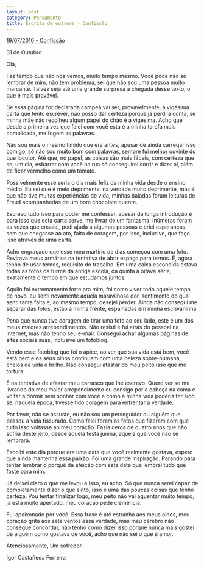 ```yaml
---
layout: post
category: Pensamento
title: Escrita de outrora - Confissão
---
```


[19/07/2010 - Confissão](https://www.recantodasletras.com.br/cartas/2387305)

31 de Outubro

Olá,

Faz tempo que não nos vemos, muito tempo mesmo. Você pode não se lembrar de mim, não tem problema, sei que não sou uma pessoa muito marcante. Talvez seja até uma grande surpresa a chegada desse texto, o que é mais provável.

Se essa página for declarada campeã vai ser, provavelmente, a vigésima carta que tento escrever, não posso dar certeza porque já perdi a conta, se minha mãe não recolheu algum papel do chão é a vigésima. Acho que desde a primeira vez que falei com você esta é a minha tarefa mais complicada, me fogem as palavras.

Não sou mais o mesmo tímido que era antes, apesar de ainda carregar isso comigo, só não sou muito bom com palavras, sempre fui melhor ouvinte do que locutor. Até que, no papel, as coisas são mais fáceis, com certeza que se, um dia, esbarrar com você na rua só conseguirei sorrir e dizer oi, além de ficar vermelho como um tomate.

Possivelmente esse seria o dia mais feliz da minha vida desde o ensino médio. Eu sei que é meio deprimente, na verdade muito deprimente, mas é que não tive muitas experiências de vida, minhas baladas foram leituras de Freud acompanhadas de um bom chocolate quente.

Escrevo tudo isso para poder me confessar, apesar da longa introdução é para isso que esta carta serve, me livrar de um fantasma. Inúmeras foram as vezes que ensaiei, pedi ajuda a algumas pessoas e criei esperanças, sem que chegasse ao ato, falta de coragem, por isso, inclusive, que faço isso através de uma carta.

Acho engraçado que esse meu martírio de dias começou com uma foto. Revirava meus armários na tentativa de abrir espaço para ternos. É, agora tenho de usar ternos, requisito do trabalho. Em uma caixa escondida estava todas as fotos da turma da antiga escola, da quinta à oitava série, exatamente o tempo em que estudamos juntos.

Aquilo foi extremamente forte pra mim, foi como viver todo aquele tempo de novo, eu senti novamente aquela maravilhosa dor, sentimento do qual senti tanta falta e, ao mesmo tempo, desejei perder. Ainda não consegui me separar das fotos, estão a minha frente, espalhadas em minha escrivaninha.

Pena que nunca tive coragem de tirar uma foto ao seu lado, este é um dos meus maiores arrependimentos. Não resisti e fui atrás do pessoal na internet, mas não tenho seu e-mail. Consegui achar algumas páginas de sites sociais suas, inclusive um fotoblog.

Vendo esse fotoblog que foi o ápice, ao ver que sua vida está bem, você está bem e os seus olhos continuam com uma beleza sobre-humana, cheios de vida e brilho. Não consegui afastar do meu peito isso que me tortura.

É na tentativa de afastar meu carrasco que lhe escrevo. Quero ver se me livrando do meu maior arrependimento eu consigo por a cabeça na cama e voltar a dormir sem sonhar com você e como a minha vida poderia ter sido se, naquela época, tivesse tido coragem para enfrentar a verdade.

Por favor, não se assuste, eu não sou um perseguidor ou alguém que passou a vida fissurado. Como falei foram as fotos que fizeram com que tudo isso voltasse ao meu coração. Fazia cerca de quatro anos que não sofria deste jeito, desde aquela festa junina, aquela que você não se lembrará.

Escolhi este dia porque era uma data que você realmente gostava, espero que ainda mantenha essa paixão. Foi uma grande inspiração. Parando para tentar lembrar o porquê da afeição com esta data que lembrei tudo que foste para mim.

Já deixei claro o que me levou a isso, eu acho. Só que nunca serei capaz de completamente dizer o que sinto, isso é uma das poucas coisas que tenho certeza. Vou tentar finalizar logo, meu peito não vai aguentar muito tempo, já está muito apertado, meu coração pede clemência.

Fui apaixonado por você. Essa frase é até estranha aos meus olhos, meu coração grita aos sete ventos essa verdade, mas meu cérebro não consegue concordar, não tenho como dizer isso porque nunca mais gostei de alguém como gostava de você, acho que não sei o que é amor.

Atenciosamente,
Um sofredor.

Igor Castañeda Ferreira